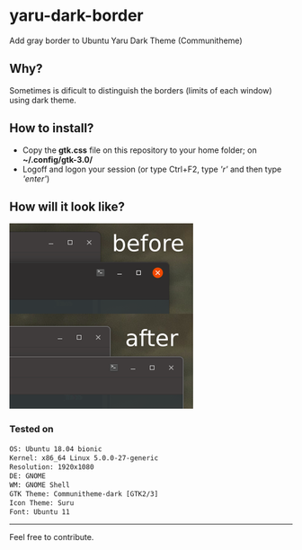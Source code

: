 # yaru-dark-border
Add gray border to Ubuntu Yaru Dark Theme (Communitheme)

## Why?

Sometimes is dificult to distinguish the borders (limits of each window) using dark theme.

## How to install?

- Copy the **gtk.css** file on this repository to your home folder; on **~/.config/gtk-3.0/**
- Logoff and logon your session (or type Ctrl+F2, type *'r'* and then type *'enter'*)

## How will it look like?

![yaru-dark-border.png](https://raw.githubusercontent.com/lossurdo/yaru-dark-border/master/yaru-dark-border.png)

### Tested on

```
OS: Ubuntu 18.04 bionic
Kernel: x86_64 Linux 5.0.0-27-generic
Resolution: 1920x1080
DE: GNOME 
WM: GNOME Shell
GTK Theme: Communitheme-dark [GTK2/3]
Icon Theme: Suru
Font: Ubuntu 11
```

---
Feel free to contribute.
